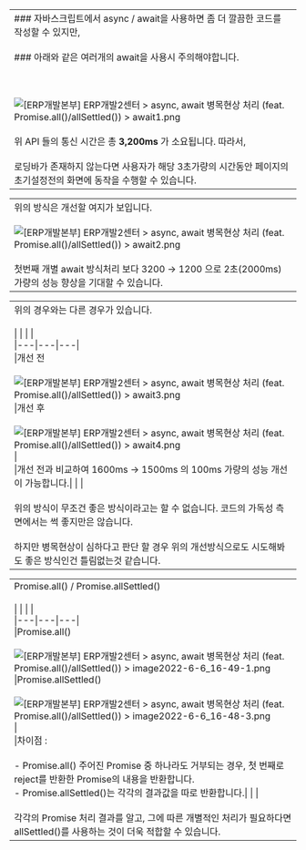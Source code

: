 
  

|   |
|---|
|### 자바스크립트에서 async / await을 사용하면 좀 더 깔끔한 코드를 작성할 수 있지만, <br><br>### 아래와 같은 여러개의 await을 사용시 주의해야합니다.<br><br>  <br><br>![](http://wiki.duzon.com:8080/download/attachments/141632818/await1.png?version=2&modificationDate=1649911868392&api=v2 "[ERP개발본부] ERP개발2센터 > async, await 병목현상 처리 (feat. Promise.all()/allSettled()) > await1.png")<br><br>위 API 들의 통신 시간은 총 **3,200ms** 가 소요됩니다. 따라서,<br><br>로딩바가 존재하지 않는다면 사용자가 해당 3초가량의 시간동안 페이지의 초기설정전의 화면에 동작을 수행할 수 있습니다.|

  

|   |
|---|
|위의 방식은 개선할 여지가 보입니다.<br><br>![](http://wiki.duzon.com:8080/download/attachments/141632818/await2.png?version=1&modificationDate=1649912930310&api=v2 "[ERP개발본부] ERP개발2센터 > async, await 병목현상 처리 (feat. Promise.all()/allSettled()) > await2.png")<br><br>첫번째 개별 await 방식처리 보다 3200 → 1200 으로 2초(2000ms) 가량의 성능 향상을 기대할 수 있습니다.|

  

|   |
|---|
|위의 경우와는 다른 경우가 있습니다.<br><br>\|   \|   \|   \|<br>\|---\|---\|---\|<br>\|개선 전<br><br>![](http://wiki.duzon.com:8080/download/attachments/141632818/await3.png?version=2&modificationDate=1649913734003&api=v2 "[ERP개발본부] ERP개발2센터 > async, await 병목현상 처리 (feat. Promise.all()/allSettled()) > await3.png")\|개선 후<br><br>![](http://wiki.duzon.com:8080/download/attachments/141632818/await4.png?version=1&modificationDate=1649913626839&api=v2 "[ERP개발본부] ERP개발2센터 > async, await 병목현상 처리 (feat. Promise.all()/allSettled()) > await4.png")\|<br>\|개선 전과 비교하여 1600ms → 1500ms 의 100ms 가량의 성능 개선이 가능합니다.\|   \|   \|<br><br>위의 방식이 무조건 좋은 방식이라고는 할 수 없습니다. 코드의 가독성 측면에서는 썩 좋지만은 않습니다.<br><br>하지만 병목현상이 심하다고 판단 할 경우 위의 개선방식으로도 시도해봐도 좋은 방식인건 틀림없는것 같습니다.|

  

|   |
|---|
|Promise.all() / Promise.allSettled()<br><br>\|   \|   \|   \|<br>\|---\|---\|---\|<br>\|Promise.all()<br><br>![](http://wiki.duzon.com:8080/download/attachments/141632818/image2022-6-6_16-49-1.png?version=1&modificationDate=1654501741034&api=v2 "[ERP개발본부] ERP개발2센터 > async, await 병목현상 처리 (feat. Promise.all()/allSettled()) > image2022-6-6_16-49-1.png")\|Promise.allSettled()<br><br>![](http://wiki.duzon.com:8080/download/attachments/141632818/image2022-6-6_16-48-3.png?version=1&modificationDate=1654501683008&api=v2 "[ERP개발본부] ERP개발2센터 > async, await 병목현상 처리 (feat. Promise.all()/allSettled()) > image2022-6-6_16-48-3.png")\|<br>\|차이점 :<br><br>- Promise.all() 주어진 Promise 중 하나라도 거부되는 경우, 첫 번째로 reject를 반환한 Promise의 내용을 반환합니다.<br>- Promise.allSettled()는 각각의 결과값을 따로 반환합니다.\|   \|   \|<br><br>각각의 Promise 처리 결과를 알고, 그에 따른 개별적인 처리가 필요하다면 allSettled()를 사용하는 것이 더욱 적합할 수 있습니다.|